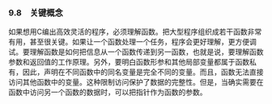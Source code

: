 ### 9.8　关键概念

如果想用C编出高效灵活的程序，必须理解函数。把大型程序组织成若干函数非常有用，甚至很关键。如果让一个函数处理一个任务，程序会更好理解，更方便调试。要理解函数是如何把信息从一个函数传递到另一函数，也就是说，要理解函数参数和返回值的工作原理。另外，要明白函数形参和其他局部变量都属于函数私有，因此，声明在不同函数中的同名变量是完全不同的变量。而且，函数无法直接访问其他函数中的变量。这种限制访问保护了数据的完整性。但是，当确实需要在函数中访问另一个函数的数据时，可以把指针作为函数的参数。

